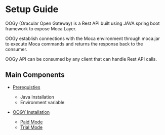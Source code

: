 # Setup Guide

OOGy (Oracular Open Gateway) is a Rest API built using JAVA spring boot framework to expose Moca Layer. 

OOGy establish connections with the Moca environment through moca.jar to execute Moca commands and returns the response back to the consumer. 

OOGy API can be consumed by any client that can handle Rest API calls.

## Main Components

- [Prerequisties](/gettingstarted/java.md)
    - Java Installation
    - Environment variable

- [OOGY Installation](gettingstarted/downloadoogy.md.md)
    - [Paid Mode](gettingstarted/installationpaidmode.md)
    - [Trial Mode](gettingstarted/installationtrialmode.md)

